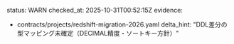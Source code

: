 status: WARN
checked_at: 2025-10-31T00:52:15Z
evidence:
  - contracts/projects/redshift-migration-2026.yaml
delta_hint: "DDL差分の型マッピング未確定（DECIMAL精度・ソートキー方針）"
